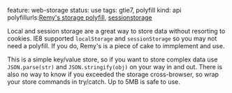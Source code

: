 feature: web-storage
status: use
tags: gtie7, polyfill
kind: api
polyfillurls:[Remy's storage polyfill](https://gist.github.com/350433),
[sessionstorage](http://code.google.com/p/sessionstorage/)

Local and session storage are a great way to store data without resorting to cookies.  IE8 supported `localStorage` and `sessionStorage` so you may not need a polyfill. If you do, Remy's is a piece of cake to immplement and use.

This is a simple key/value store, so if you want to store complex data use `JSON.parse(str)` and `JSON.stringify(obj)` on your way in and out. There is also no way to know if you exceeded the storage cross-browser, so wrap your store commands in try/catch. Up to 5MB is safe to use.